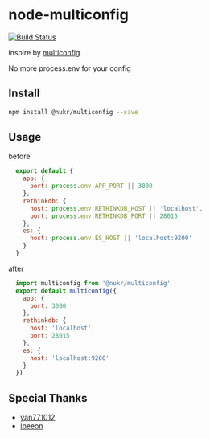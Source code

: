 # node-multiconfig
[![Build Status](http://ci.meepshop.tw/api/badges/nukr/node-multiconfig/status.svg)](http://ci.meepshop.tw/nukr/node-multiconfig)

inspire by [multiconfig](https://github.com/koding/multiconfig)

No more process.env for your config

## Install
```bash
npm install @nukr/multiconfig --save
```

## Usage
before
```javascript
  export default {
    app: {
      port: process.env.APP_PORT || 3000
    },
    rethinkdb: {
      host: process.env.RETHINKDB_HOST || 'localhost',
      port: process.env.RETHINKDB_PORT || 28015
    },
    es: {
      host: process.env.ES_HOST || 'localhost:9200'
    }
  }
```

after
```javascript
  import multiconfig from '@nukr/multiconfig'
  export default multiconfig({
    app: {
      port: 3000
    },
    rethinkdb: {
      host: 'localhost',
      port: 28015
    },
    es: {
      host: 'localhost:9200'
    }
  })
```

## Special Thanks
- [yan771012](https://github.com/yan771012)
- [lbeeon](https://github.com/lbeeon)
